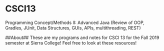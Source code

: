 # CSCI13
Programming Concept/Methods II: Advanced Java (Review of OOP, Gradles, JUnit, Data Structures, GUIs, APIs, multithreading, REST)

##About##
These are my programs and notes for CSCI 13 for the Fall 2019 semester at Sierra College! Feel free to look at these resources!
